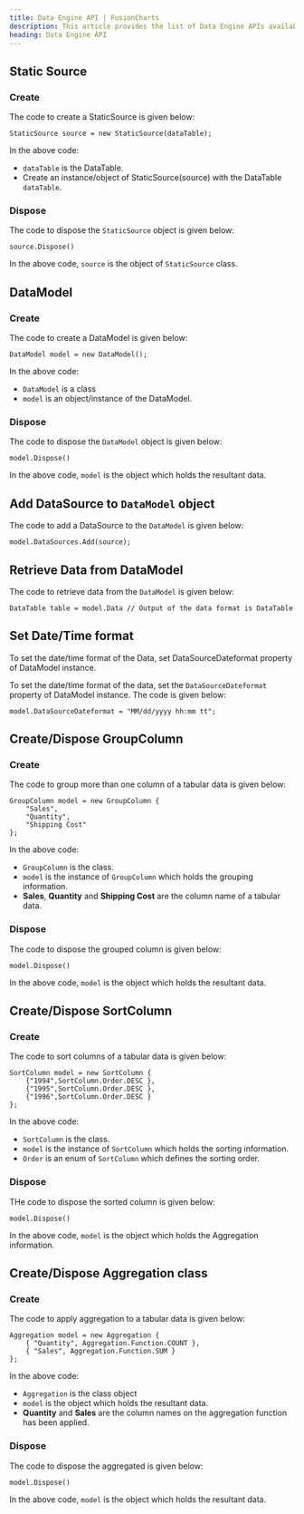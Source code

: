 ```yaml
---
title: Data Engine API | FusionCharts
description: This article provides the list of Data Engine APIs available.
heading: Data Engine API
---
```


## Static Source

### Create

The code to create a StaticSource is given below:

```
StaticSource source = new StaticSource(dataTable);
```

In the above code:

* `dataTable` is the DataTable.
* Create an instance/object of StaticSource(source) with the DataTable `dataTable`.

### Dispose

The code to dispose the `StaticSource` object is given below:

```
source.Dispose()
```

In the above code, `source` is the object of `StaticSource` class.

## DataModel

### Create

The code to create a DataModel is given below:

```
DataModel model = new DataModel();
```

In the above code:

* `DataModel` is a class
* `model` is an object/instance of the DataModel.

### Dispose

The code to dispose the `DataModel` object is given below:

```
model.Dispose()
```

In the above code, `model` is the object which holds the resultant data.

## Add DataSource to `DataModel` object

The code to add a DataSource to the `DataModel` is given below:

```
model.DataSources.Add(source);
```

## Retrieve Data from DataModel

The code to retrieve data from the `DataModel` is given below:

```
DataTable table = model.Data // Output of the data format is DataTable
```

## Set Date/Time format

To set the date/time format of the Data, set DataSourceDateformat  property of DataModel instance.

To set the date/time format of the data, set the `DataSourceDateformat` property of DataModel instance. The code is given below:

```
model.DataSourceDateformat = "MM/dd/yyyy hh:mm tt";
```

## Create/Dispose GroupColumn

### Create

The code to group more than one column of a tabular data is given below:

```
GroupColumn model = new GroupColumn { 
	"Sales",
	"Quantity",
	"Shipping Cost"
};
```

In the above code:

* `GroupColumn` is the class.
* `model` is the instance of `GroupColumn` which holds the grouping information.
* **Sales**, **Quantity** and **Shipping Cost** are the column name of a tabular data.



### Dispose

The code to dispose the grouped column is given below:

```aspnet
model.Dispose()
```

In the above code, `model` is the object which holds the resultant data.

## Create/Dispose SortColumn

### Create

The code to sort columns of a tabular data is given below:

```
SortColumn model = new SortColumn { 
	{"1994",SortColumn.Order.DESC },
  	{"1995",SortColumn.Order.DESC },
  	{"1996",SortColumn.Order.DESC }
};
```

In the above code:

* `SortColumn` is the class.
* `model` is the instance of `SortColumn` which holds the sorting information.
* `Order` is an enum of `SortColumn` which defines the sorting order.

### Dispose

THe code to dispose the sorted column is given below:

```aspnet
model.Dispose()
```

In the above code, `model` is the object which holds the Aggregation information.

## Create/Dispose Aggregation class

### Create

The code to apply aggregation to a tabular data is given below:

```
Aggregation model = new Aggregation {
	{ "Quantity", Aggregation.Function.COUNT },
	{ "Sales", Aggregation.Function.SUM }
};
```

In the above code:

* `Aggregation` is the class object
* `model` is the object which holds the resultant data.
* **Quantity** and **Sales** are the column names on the aggregation function has  been applied.

### Dispose

The code to dispose the aggregated is given below:

```aspnet
model.Dispose()
```

In the above code, `model` is the object which holds the resultant data.